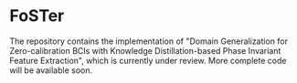 # FoSTer
The repository contains the implementation of "Domain Generalization for Zero-calibration BCIs with Knowledge Distillation-based Phase Invariant Feature Extraction", which is currently under review.
More complete code will be available soon.
